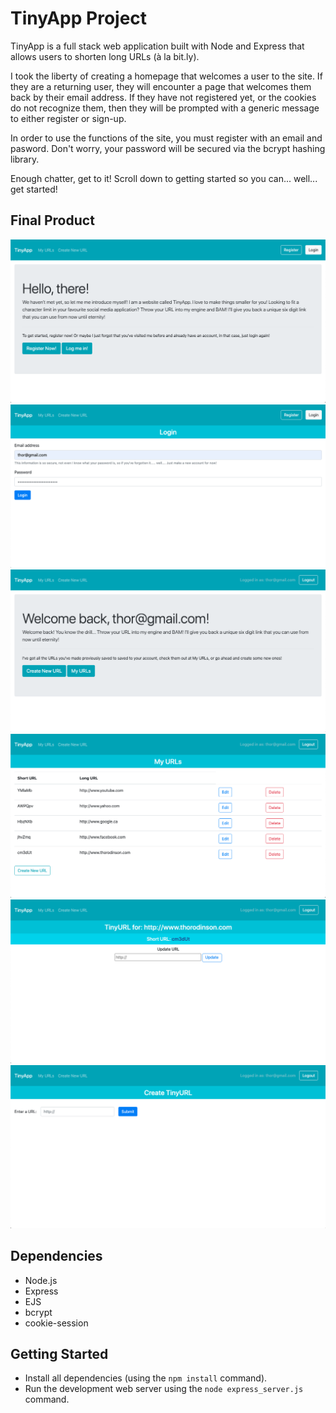 # TinyApp Project

TinyApp is a full stack web application built with Node and Express that allows users to shorten long URLs (à la bit.ly).

I took the liberty of creating a homepage that welcomes a user to the site. If they are a returning user, they will encounter a page that welcomes them back by their email address. If they have not registered yet, or the cookies do not recognize them, then they will be prompted with a generic message to either register or sign-up. 

In order to use the functions of the site, you must register with an email and pasword. Don't worry, your password will be secured via the bcrypt hashing library.

Enough chatter, get to it! Scroll down to getting started so you can... well... get started!

## Final Product
!["Screenshot of URLs page"](https://github.com/austinkret/tinyapp/blob/master/docs/1.%20Home%20Page%20-%20Not%20Logged%20In.png)
!["Screenshot of URLs page"](https://github.com/austinkret/tinyapp/blob/master/docs/2.%20Login%20Page.png)
!["Screenshot of URLs page"](https://github.com/austinkret/tinyapp/blob/master/docs/3.%20Home%20Page%20-%20Logged%20In.png)
!["Screenshot of URLs page"](https://github.com/austinkret/tinyapp/blob/master/docs/4.%20My%20URLs%20-%20Logged%20In.png)
!["Screenshot of URLs page"](https://github.com/austinkret/tinyapp/blob/master/docs/5.%20Create%20New%20URL.png)
!["Screenshot of URLs page"](https://github.com/austinkret/tinyapp/blob/master/docs/6.%20Create%20New%20URL.png)

## Dependencies

- Node.js
- Express
- EJS
- bcrypt
- cookie-session

## Getting Started

- Install all dependencies (using the `npm install` command).
- Run the development web server using the `node express_server.js` command.